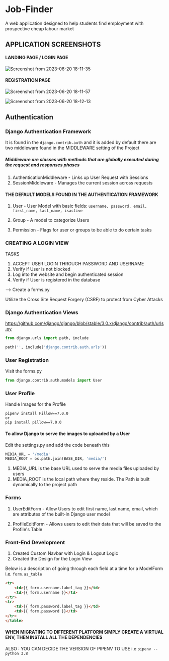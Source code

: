 # Job-Finder
A web application designed to help students find employment with prospective cheap labour market

## APPLICATION SCREENSHOTS
#### LANDING PAGE / LOGIN PAGE
![Screenshot from 2023-06-20 18-11-35](https://github.com/Ndhlovu1/job/assets/46927702/0b4d7ddc-94ed-4e97-91fd-9e920767e755)

#### REGISTRATION PAGE
![Screenshot from 2023-06-20 18-11-57](https://github.com/Ndhlovu1/job/assets/46927702/ccec5913-b807-4e89-9c74-e6f288dc6d4f)


![Screenshot from 2023-06-20 18-12-13](https://github.com/Ndhlovu1/job/assets/46927702/73583959-b434-4c8a-a510-b893f9559a5b)


## Authentication
### Django Authentication Framework
It is found in the ```django.contrib.auth``` and it is added by default there are two middleware found in the MIDDLEWARE setting of the Project

##### Middleware are classes with methods that are globally executed during the request and responses phases

1. AuthenticationMiddleware - Links up User Request with Sessions
2. SessionMiddleware - Manages the current session across requests

#### THE DEFAULT MODELS FOUND IN THE AUTHENTICATION FRAMEWORK

1. User - User Model with basic fields: 
```username, password, email, first_name, last_name, isactive```

2. Group - A model to categorize Users

3. Permission - Flags for user or groups to be able to do certain tasks

### CREATING A LOGIN VIEW
TASKS
1. ACCEPT USER LOGIN THROUGH PASSWORD AND USERNAME
2. Verify if User is not blocked
3. Log into the website and begin authenticated session
4. Verify if User is registered in the database

--> Create a forms.py

Utilize the Cross Site Request Forgery (CSRF) to protect from Cyber Attacks

### Django Authentication Views
https://github.com/django/django/blob/stable/3.0.x/django/contrib/auth/urls.py

```python
from django.urls import path, include

path('', include('django.contrib.auth.urls'))
```

### User Registration
Visit the forms.py
```python
from django.contrib.auth.models import User
```

### User Profile
Handle Images for the Profile
```shell
pipenv install Pillow==7.0.0
or
pip install pillow==7.0.0
```

#### To allow Django to serve the images to uploaded by a User
Edit the settings.py and add the code beneath this
```python
MEDIA_URL = '/media'
MEDIA_ROOT = os.path.join(BASE_DIR, 'media/')
```
1. MEDIA_URL is the base URL used to serve the media files uploaded by users
2. MEDIA_ROOT is the local path where they reside. The Path is built dynamically to the project path


### Forms
1. UserEditForm - Allow Users to edit first name, last name, email, which are attributes of the built-in Django user model

2. ProfileEditForm - Allows users to edit their data that will be saved to the Profile's Table

### Front-End Development
1. Created Custom Navbar with Login & Logout Logic
2. Created the Design for the Login View

Below is a description of going through each field at a time for a ModelForm i.e. ```form.as_table```
```html
<tr>
    <td>{{ form.username.label_tag }}</td>
    <td>{{ form.username }}</td>
</tr>
<tr>
    <td>{{ form.password.label_tag }}</td>
    <td>{{ form.password }}</td>
</tr>
</table>
```

#### WHEN MIGRATING TO DIFFERENT PLATFORM SIMPLY CREATE A VIRTUAL ENV, THEN INSTALL ALL THE DEPENDENCIES
ALSO : YOU CAN DECIDE THE VERSION OF PIPENV TO USE i.e
```pipenv --python 3.8```







